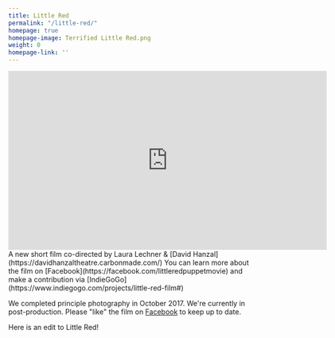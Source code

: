 ```yaml
---
title: Little Red
permalink: "/little-red/"
homepage: true
homepage-image: Terrified Little Red.png
weight: 0
homepage-link: ''
---
```


<iframe src="https://player.vimeo.com/video/237485607" width="640" height="360" frameborder="0" webkitallowfullscreen mozallowfullscreen allowfullscreen></iframe>
A new short film co-directed by Laura Lechner & [David Hanzal](https://davidhanzaltheatre.carbonmade.com/) 
You can learn more about the film on [Facebook](https://facebook.com/littleredpuppetmovie) and make a contribution via [IndieGoGo](https://www.indiegogo.com/projects/little-red-film#)

We completed principle photography in October 2017. We're currently in post-production. Please "like" the film on [Facebook](https://facebook.com/littleredpuppetmovie) to keep up to date.

Here is an edit to Little Red!
